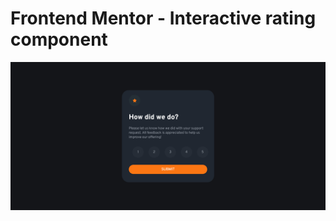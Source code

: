 # Frontend Mentor - Interactive rating component

![Design preview for the Interactive rating component coding challenge](./design.png)
